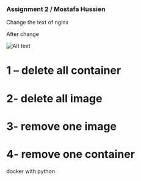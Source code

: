 ### Assignment  2  /   Mostafa Hussien 


Change the text of nginx 
 

 After change 
 
![Alt text](image-1.png)



# 1 – delete all container 
 

# 2- delete all image
 


# 3- remove one image 
 
# 4- remove one container

 





docker with python
 

 

 


